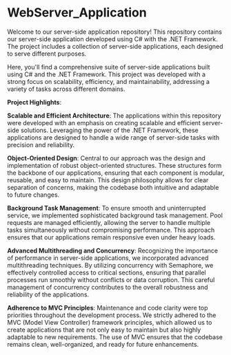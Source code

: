 # WebServer_Application

Welcome to our server-side application repository! This repository contains our server-side application developed using C# with the .NET Framework. The project includes a collection of server-side applications, each designed to serve different purposes. 

Here, you'll find a comprehensive suite of server-side applications built using C# and the .NET Framework. This project was developed with a strong focus on scalability, efficiency, and maintainability, addressing a variety of tasks across different domains.

**Project Highlights**:

**Scalable and Efficient Architecture**: The applications within this repository were developed with an emphasis on creating scalable and efficient server-side solutions. Leveraging the power of the .NET Framework, these applications are designed to handle a wide range of server-side tasks with precision and reliability.

**Object-Oriented Design**: Central to our approach was the design and implementation of robust object-oriented structures. These structures form the backbone of our applications, ensuring that each component is modular, reusable, and easy to maintain. This design philosophy allows for clear separation of concerns, making the codebase both intuitive and adaptable to future changes.

**Background Task Management**: To ensure smooth and uninterrupted service, we implemented sophisticated background task management. Pool requests are managed efficiently, allowing the server to handle multiple tasks simultaneously without compromising performance. This approach ensures that our applications remain responsive even under heavy loads.

**Advanced Multithreading and Concurrency**: Recognizing the importance of performance in server-side applications, we incorporated advanced multithreading techniques. By utilizing concurrency with Semaphore, we effectively controlled access to critical sections, ensuring that parallel processes run smoothly without conflicts or data corruption. This careful management of concurrency contributes to the overall robustness and reliability of the applications.

**Adherence to MVC Principles**: Maintenance and code clarity were top priorities throughout the development process. We strictly adhered to the MVC (Model View Controller) framework principles, which allowed us to create applications that are not only easy to maintain but also highly adaptable to new requirements. The use of MVC ensures that the codebase remains clean, well-organized, and ready for future enhancements.
